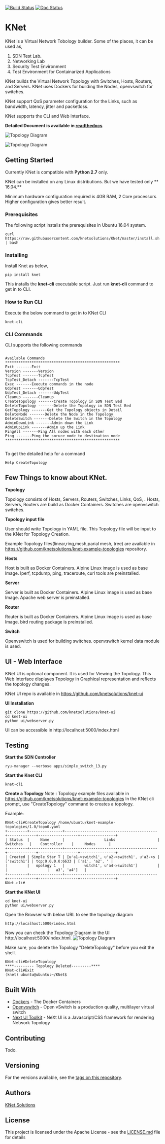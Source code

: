 [![Build Status](https://travis-ci.org/knetsolutions/KNet.svg?branch=master)](https://travis-ci.org/knetsolutions/KNet)
[![Doc Status](https://readthedocs.org/projects/knet-topology-builder/badge/?version=latest)](http://knet-topology-builder.readthedocs.org/en/latest/)

# KNet

KNet is a Virtual Network Tobology builder. Some of the places, it can be used as,

1.  SDN Test Lab.
2.  Networking Lab
3.  Security Test Environment 
4.  Test Environment for Containarized Applications


KNet builds the Virtual Network Topology with Switches, Hosts, Routers, and Servers. KNet uses Dockers for building the Nodes, openvswitch for switches.

KNet support QoS parameter configuration for the Links, such as bandwidth, latency, jitter and packetloss.

KNet supports the CLI and Web Interface. 

**Detailed Document is available in [readthedocs](http://knet-topology-builder.readthedocs.io)**


![Topology Diagram](docs/imgs/topo0.png?raw=true) 

![Topology Diagram](docs/imgs/routing_img.png?raw=true) 


## Getting Started

Currently KNet is compatible with **Python 2.7** only.

KNet can be installed on any Linux distributions. But we have tested only ** 16.04.**

Minimum hardware configuration required is 4GB RAM, 2 Core processors. Higher configuration gives better result. 


### Prerequisites

The following script installs the prerequisites in Ubuntu 16.04 system. 

```
curl https://raw.githubusercontent.com/knetsolutions/KNet/master/install.sh | bash
```

### Installing

Install Knet as below,

```
pip install knet

```

This installs the **knet-cli** executable script. Just run **knet-cli** command to get in to CLI.


### How to Run CLI

Execute the below command to get in to KNet CLI
```
knet-cli
```

### CLI Commands

CLI supports the following commands

```

Available Commands 
****************************************************
Exit -------Exit
Version -------Version
TcpTest -------TcpTest
TcpTest_Detach -------TcpTest
Exec -------Execute commands in the node
UdpTest -------UdpTest
UdpTest_Detach -------UdpTest
Cleanup -------Cleanup
CreateTopology -------Create Topology in SDN Test Bed
DeleteTopology -------Delete the Topology in SDN Test Bed
GetTopology -------Get the Topology objects in Detail
DeleteNode -------Delete the Node in the Topology
DeleteSwitch -------Delete the Switch in the Topology
AdminDownLink -------Admin down the Link
AdminUpLink -------Admin up the Link
PingAll -------Ping All nodes with each other
Ping -------Ping the soruce node to destination node
****************************************************


```

To get the detailed help for a command


```
Help CreateTopology

```




## Few Things to know about KNet.


**Topology**

Topology consists of Hosts, Servers, Routers, Switches, Links, QoS, . Hosts, Servers, Routers are build as Docker Containers. Switches are openvswitch switches. 

**Topology input file**

User should write Topology in YAML file. This Topology file will be input to the KNet for Topology Creation.

Example Topology files(linear,ring,mesh,parial mesh, tree) are available in https://github.com/knetsolutions/knet-example-topologies repository. 


**Hosts**

Host is built as Docker Containers. Alpine Linux image is used as base Image. Iperf, tcpdump, ping, traceroute, curl tools are preinstalled.


**Server**

Server is built as Docker Containers. Alpine Linux image is used as base Image. Apache web server is  preinstalled.



**Router**

 Router is built as Docker Containers. Alpine Linux image is used as base Image. bird routing package is preinstalled.



**Switch**

Openvswitch is used for building switches.  openvswitch kernel data  module is used.



## UI - Web Interface

KNet UI is optional component. 
It is used for Viewing the Topology.  This Web Interface displayes Topology in Graphical representation and reflects the topology changes. 

KNet UI repo is available in  https://github.com/knetsolutions/knet-ui

**UI Installation**

```
git clone https://github.com/knetsolutions/knet-ui
cd knet-ui
python ui/webserver.py

```
UI can be accessible in  http://localhost:5000/index.html



## Testing

**Start the SDN Controller**

```
ryu-manager --verbose apps/simple_switch_13.py
```

**Start the Knet CLI**

```
knet-cli
```

**Create a Topology**
Note : Topology example files available in https://github.com/knetsolutions/knet-example-topologies
In the KNet cli prompt, use "CreateTopology" command to creates a topology.


Example:
```
KNet-cli#CreateTopology /home/ubuntu/knet-example-topologies/1.0/topo0.yaml
+---------+---------------+------------------------------------------+-------------+------------------+----------------+
| Status  |     Name      |                  Links                   |  Switches   |    Controller    |     Nodes      |
+---------+---------------+------------------------------------------+-------------+------------------+----------------+
| Created | Simple Star T | [u'a1->switch1', u'a2->switch1', u'a3->s | ['switch1'] | tcp:0.0.0.0:6633 | ['a1', 'a2', ' |
|         |   opology 1   |         witch1', u'a4->switch1']         |             |                  |   a3', 'a4']   |
+---------+---------------+------------------------------------------+-------------+------------------+----------------+
KNet-cli#
```


**Start the KNet UI**


```
cd knet-ui
python ui/webserver.py
```

Open the Browser with below URL to see the topology diagram

```
http://localhost:5000/index.html
```

Now you can check the Topology Diagram in the UI http://localhost:5000/index.html. 
![Topology Diagram](docs/imgs/topo0.png?raw=true) 

Make sure, you delete the Topology "DeleteTopology" before you exit the shell.

```
KNet-cli#DeleteTopology
****--------- Topology Deleted---------****
KNet-cli#Exit
(knet) ubuntu@ubuntu:~/KNet$
```


## Built With

* [Dockers](https://www.docker.com/) - The Docker Containers
* [Openvswitch](http://openvswitch.github.io/) - Open vSwitch is a production quality, multilayer virtual switch 
* [Next UI Toolkit](https://github.com/NeXt-UI/next-tutorials) - NeXt UI is a Javascript/CSS framework for rendering Network Topology

## Contributing

Todo.

## Versioning

 For the versions available, see the [tags on this repository](https://github.com/knetsolutions/KNet/tags). 

## Authors

[KNet Solutions](http://knetsolutions.in)

## License

This project is licensed under the Apache License - see the [LICENSE.md](LICENSE.md) file for details
